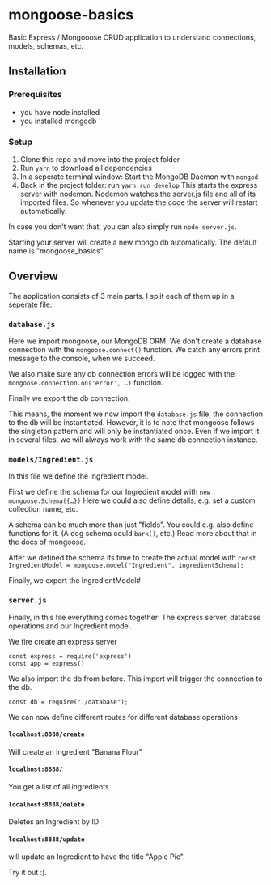 # mongoose-basics

Basic Express / Mongooose CRUD application to understand connections, models, schemas, etc.

## Installation

### Prerequisites

- you have node installed
- you installed mongodb

### Setup

1. Clone this repo and move into the project folder
2. Run `yarn` to download all dependencies
3. In a seperate terminal window: Start the MongoDB Daemon with `mongod`
4. Back in the project folder: run `yarn run develop`
   This starts the express server with nodemon. Nodemon watches the server.js file and all of its imported files.
   So whenever you update the code the server will restart automatically.

In case you don't want that, you can also simply run `node server.js`.

Starting your server will create a new mongo db automatically. The default name is "mongoose_basics".

## Overview

The application consists of 3 main parts. I split each of them up in a seperate file.

### `database.js`

Here we import mongoose, our MongoDB ORM.
We don't create a database connection with the `mongoose.connect()` function. We catch any errors print message to the console, when we succeed.

We also make sure any db connection errors will be logged with the `mongoose.connection.on('error', …)` function.

Finally we export the db connection.

This means, the moment we now import the `database.js` file, the connection to the db will be instantiated.
However, it is to note that mongoose follows the singleton pattern and will only be instantiated once.
Even if we import it in several files, we will always work with the same db connection instance.

### `models/Ingredient.js`

In this file we define the Ingredient model.

First we define the schema for our Ingredient model with `new mongoose.Schema({…})`
Here we could also define details, e.g. set a custom collection name, etc.

A schema can be much more than just "fields". You could e.g. also define functions for it. (A dog schema could `bark()`, etc.)
Read more about that in the docs of mongoose.

After we defined the schema its time to create the actual model with
`const IngredientModel = mongoose.model("Ingredient", ingredientSchema);`

Finally, we export the IngredientModel#

### `server.js`

Finally, in this file everything comes together: The express server, database operations and our Ingredient model.

We fire create an express server

```
const express = require('express')
const app = express()
```

We also import the db from before.
This import will trigger the connection to the db.

```
const db = require("./database");
```

We can now define different routes for different database operations

#### `localhost:8888/create`

Will create an Ingredient "Banana Flour"

#### `localhost:8888/`

You get a list of all ingredients

#### `localhost:8888/delete`

Deletes an Ingredient by ID

#### `localhost:8888/update`

will update an Ingredient to have the title "Apple Pie".

Try it out :).
